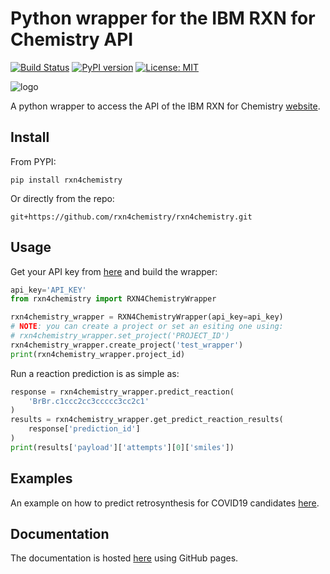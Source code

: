 # Python wrapper for the IBM RXN for Chemistry API

[![Build Status](https://travis-ci.org/rxn4chemistry/rxn4chemistry.svg?branch=master)](https://travis-ci.org/rxn4chemistry/rxn4chemistry)
[![PyPI version](https://badge.fury.io/py/RXN4Chemistry.svg)](https://badge.fury.io/py/RXN4Chemistry)
[![License: MIT](https://img.shields.io/badge/License-MIT-yellow.svg)](https://opensource.org/licenses/MIT)

![logo](./docs_source/_static/logo.jpg)

A python wrapper to access the API of the IBM RXN for Chemistry [website](https://rxn.res.ibm.com/rxn/).

## Install

From PYPI:

```console
pip install rxn4chemistry
```

Or directly from the repo:

```console
git+https://github.com/rxn4chemistry/rxn4chemistry.git
```

## Usage

Get your API key from [here](https://rxn.res.ibm.com/rxn/user/profile) and build the wrapper:

```python
api_key='API_KEY'
from rxn4chemistry import RXN4ChemistryWrapper

rxn4chemistry_wrapper = RXN4ChemistryWrapper(api_key=api_key)
# NOTE: you can create a project or set an esiting one using:
# rxn4chemistry_wrapper.set_project('PROJECT_ID')
rxn4chemistry_wrapper.create_project('test_wrapper')
print(rxn4chemistry_wrapper.project_id)
```

Run a reaction prediction is as simple as:

```python
response = rxn4chemistry_wrapper.predict_reaction(
    'BrBr.c1ccc2cc3ccccc3cc2c1'
)
results = rxn4chemistry_wrapper.get_predict_reaction_results(
    response['prediction_id']
)
print(results['payload']['attempts'][0]['smiles'])
```

## Examples

An example on how to predict retrosynthesis for COVID19 candidates [here](./examples/diamond_light_source_covid19_candidates_retrosynthesis.ipynb).

## Documentation

The documentation is hosted [here](https://rxn4chemistry.github.io/rxn4chemistry/) using GitHub pages.

